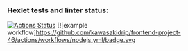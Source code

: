 ### Hexlet tests and linter status:
[![Actions Status](https://github.com/kawasakidrip/frontend-project-46/workflows/hexlet-check/badge.svg)](https://github.com/kawasakidrip/frontend-project-46/actions)
[![example workflow]https://github.com/kawasakidrip/frontend-project-46/actions/workflows/nodejs.yml/badge.svg
